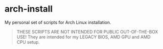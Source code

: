 # arch-install

My personal set of scripts for Arch Linux installation.

> THESE SCRIPTS ARE NOT INTENDED FOR PUBLIC OUT-OF-THE-BOX USE!
> They are intended for my LEGACY BIOS, AMD GPU and AMD CPU setup.
